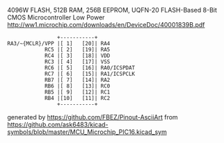 4096W FLASH, 512B RAM, 256B EEPROM, UQFN-20
FLASH-Based 8-Bit CMOS Microcontroller Low Power
http://ww1.microchip.com/downloads/en/DeviceDoc/40001839B.pdf


	                +-----------+
	RA3/~{MCLR}/VPP |[ 1]   [20]| RA4
	            RC5 |[ 2]   [19]| RA5
	            RC4 |[ 3]   [18]| VDD
	            RC3 |[ 4]   [17]| VSS
	            RC6 |[ 5]   [16]| RA0/ICSPDAT
	            RC7 |[ 6]   [15]| RA1/ICSPCLK
	            RB7 |[ 7]   [14]| RA2
	            RB6 |[ 8]   [13]| RC0
	            RB5 |[ 9]   [12]| RC1
	            RB4 |[10]   [11]| RC2
	                +-----------+


generated by https://github.com/FBEZ/Pinout-AsciiArt from https://github.com/ask6483/kicad-symbols/blob/master/MCU_Microchip_PIC16.kicad_sym